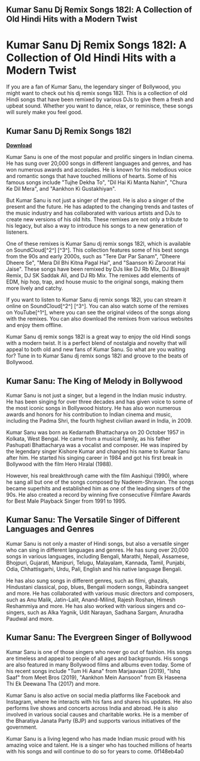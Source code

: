 ## Kumar Sanu Dj Remix Songs 182l: A Collection of Old Hindi Hits with a Modern Twist

  
# Kumar Sanu Dj Remix Songs 182l: A Collection of Old Hindi Hits with a Modern Twist
  
If you are a fan of Kumar Sanu, the legendary singer of Bollywood, you might want to check out his dj remix songs 182l. This is a collection of old Hindi songs that have been remixed by various DJs to give them a fresh and upbeat sound. Whether you want to dance, relax, or reminisce, these songs will surely make you feel good.
 
## Kumar Sanu Dj Remix Songs 182l


[**Download**](https://www.google.com/url?q=https%3A%2F%2Ftinurll.com%2F2tKALm&sa=D&sntz=1&usg=AOvVaw0dOdbjrl-2ldQvmGH4ENRo)

  
Kumar Sanu is one of the most popular and prolific singers in Indian cinema. He has sung over 20,000 songs in different languages and genres, and has won numerous awards and accolades. He is known for his melodious voice and romantic songs that have touched millions of hearts. Some of his famous songs include "Tujhe Dekha To", "Dil Hai Ki Manta Nahin", "Chura Ke Dil Mera", and "Aankhon Ki Gustakhiyan".
  
But Kumar Sanu is not just a singer of the past. He is also a singer of the present and the future. He has adapted to the changing trends and tastes of the music industry and has collaborated with various artists and DJs to create new versions of his old hits. These remixes are not only a tribute to his legacy, but also a way to introduce his songs to a new generation of listeners.
  
One of these remixes is Kumar Sanu dj remix songs 182l, which is available on SoundCloud[^2^] [^3^]. This collection features some of his best songs from the 90s and early 2000s, such as "Tere Dar Par Sanam", "Dheere Dheere Se", "Mera Dil Bhi Kitna Pagal Hai", and "Saanson Ki Zaroorat Hai Jaise". These songs have been remixed by DJs like DJ Rb Mix, DJ Biswajit Remix, DJ SK Saddak Ali, and DJ Rb Mix. The remixes add elements of EDM, hip hop, trap, and house music to the original songs, making them more lively and catchy.
  
If you want to listen to Kumar Sanu dj remix songs 182l, you can stream it online on SoundCloud[^2^] [^3^]. You can also watch some of the remixes on YouTube[^1^], where you can see the original videos of the songs along with the remixes. You can also download the remixes from various websites and enjoy them offline.
  
Kumar Sanu dj remix songs 182l is a great way to enjoy the old Hindi songs with a modern twist. It is a perfect blend of nostalgia and novelty that will appeal to both old and new fans of Kumar Sanu. So what are you waiting for? Tune in to Kumar Sanu dj remix songs 182l and groove to the beats of Bollywood.
  
## Kumar Sanu: The King of Melody in Bollywood
  
Kumar Sanu is not just a singer, but a legend in the Indian music industry. He has been singing for over three decades and has given voice to some of the most iconic songs in Bollywood history. He has also won numerous awards and honors for his contribution to Indian cinema and music, including the Padma Shri, the fourth highest civilian award in India, in 2009.
  
Kumar Sanu was born as Kedarnath Bhattacharya on 20 October 1957 in Kolkata, West Bengal. He came from a musical family, as his father Pashupati Bhattacharya was a vocalist and composer. He was inspired by the legendary singer Kishore Kumar and changed his name to Kumar Sanu after him. He started his singing career in 1984 and got his first break in Bollywood with the film Hero Hiralal (1988).
  
However, his real breakthrough came with the film Aashiqui (1990), where he sang all but one of the songs composed by Nadeem-Shravan. The songs became superhits and established him as one of the leading singers of the 90s. He also created a record by winning five consecutive Filmfare Awards for Best Male Playback Singer from 1991 to 1995.
  
## Kumar Sanu: The Versatile Singer of Different Languages and Genres
  
Kumar Sanu is not only a master of Hindi songs, but also a versatile singer who can sing in different languages and genres. He has sung over 20,000 songs in various languages, including Bengali, Marathi, Nepali, Assamese, Bhojpuri, Gujarati, Manipuri, Telugu, Malayalam, Kannada, Tamil, Punjabi, Odia, Chhattisgarhi, Urdu, Pali, English and his native language Bengali.
  
He has also sung songs in different genres, such as filmi, ghazals, Hindustani classical, pop, blues, Bengali modern songs, Rabindra sangeet and more. He has collaborated with various music directors and composers, such as Anu Malik, Jatin-Lalit, Anand-Milind, Rajesh Roshan, Himesh Reshammiya and more. He has also worked with various singers and co-singers, such as Alka Yagnik, Udit Narayan, Sadhana Sargam, Anuradha Paudwal and more.
  
## Kumar Sanu: The Evergreen Singer of Bollywood
  
Kumar Sanu is one of those singers who never go out of fashion. His songs are timeless and appeal to people of all ages and backgrounds. His songs are also featured in many Bollywood films and albums even today. Some of his recent songs include "Tum Hi Aana" from Marjaavaan (2019), "Ishq Saaf" from Meet Bros (2019), "Aankhon Mein Aansoon" from Ek Haseena Thi Ek Deewana Tha (2017) and more.
  
Kumar Sanu is also active on social media platforms like Facebook and Instagram, where he interacts with his fans and shares his updates. He also performs live shows and concerts across India and abroad. He is also involved in various social causes and charitable works. He is a member of the Bharatiya Janata Party (BJP) and supports various initiatives of the government.
  
Kumar Sanu is a living legend who has made Indian music proud with his amazing voice and talent. He is a singer who has touched millions of hearts with his songs and will continue to do so for years to come.
 0f148eb4a0
